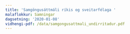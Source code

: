 ```yaml
---
title: 'Samgöngusáttmáli ríkis og sveitarfélaga '
malaflokkur: Samningar
dagsetning: '2020-01-08'
vidhengi-pdf: /data/samgongusattmali_undirritadur.pdf
---
```


